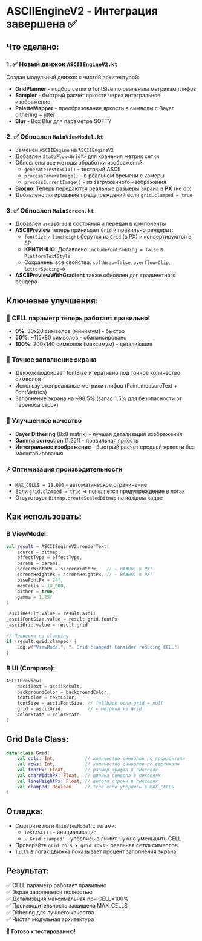 # ASCIIEngineV2 - Интеграция завершена ✅

## Что сделано:

### 1. ✅ Новый движок `ASCIIEngineV2.kt`
Создан модульный движок с чистой архитектурой:
- **GridPlanner** - подбор сетки и fontSize по реальным метрикам глифов
- **Sampler** - быстрый расчет яркости через интегральное изображение
- **PaletteMapper** - преобразование яркости в символы с Bayer dithering + jitter
- **Blur** - Box Blur для параметра SOFTY

### 2. ✅ Обновлен `MainViewModel.kt`
- Заменен `ASCIIEngine` на `ASCIIEngineV2`
- Добавлен `StateFlow<Grid?>` для хранения метрик сетки
- Обновлены все методы обработки изображений:
  - `generateTestASCII()` - тестовый ASCII
  - `processCameraImage()` - в реальном времени с камеры
  - `processCurrentImage()` - из загруженного изображения
- **Важно**: Теперь передаются реальные размеры экрана в **PX** (не dp)
- Добавлено логирование предупреждений если `grid.clamped = true`

### 3. ✅ Обновлен `MainScreen.kt`
- Добавлен `asciiGrid` в состояния и передан в компоненты
- **ASCIIPreview** теперь принимает `Grid` и правильно рендерит:
  - `fontSize` и `lineHeight` берутся из `Grid` (в PX) и конвертируются в SP
  - **КРИТИЧНО**: Добавлено `includeFontPadding = false` в `PlatformTextStyle`
  - Сохранены все свойства: `softWrap=false`, `overflow=Clip`, `letterSpacing=0`
- **ASCIIPreviewWithGradient** также обновлен для градиентного рендера

## Ключевые улучшения:

### 🎯 CELL параметр теперь работает правильно!
- **0%**: 30x20 символов (минимум) - быстро
- **50%**: ~115x80 символов - сбалансировано
- **100%**: 200x140 символов (максимум) - детализация

### 📐 Точное заполнение экрана
- Движок подбирает fontSize итеративно под точное количество символов
- Используются реальные метрики глифов (Paint.measureText + FontMetrics)
- Заполнение экрана на ~98.5% (запас 1.5% для безопасности от переноса строк)

### 🎨 Улучшенное качество
- **Bayer Dithering** (8x8 matrix) - лучшая детализация изображения
- **Gamma correction** (1.25f) - правильная яркость
- **Интегральное изображение** - быстрый расчет средней яркости без масштабирования

### ⚡ Оптимизация производительности
- `MAX_CELLS = 18,000` - автоматическое ограничение
- Если `grid.clamped = true` → появляется предупреждение в логах
- Отсутствует `Bitmap.createScaledBitmap` на каждом кадре

## Как использовать:

### В ViewModel:
```kotlin
val result = ASCIIEngineV2.renderText(
    source = bitmap,
    effectType = effectType,
    params = params,
    screenWidthPx = screenWidthPx,   // ← ВАЖНО: в PX!
    screenHeightPx = screenHeightPx, // ← ВАЖНО: в PX!
    baseFontPx = 24f,
    maxCells = 18_000,
    dither = true,
    gamma = 1.25f
)

_asciiResult.value = result.ascii
_asciiFontSize.value = result.grid.fontPx
_asciiGrid.value = result.grid

// Проверка на clamping
if (result.grid.clamped) {
    Log.w("ViewModel", "⚠️ Grid clamped! Consider reducing CELL")
}
```

### В UI (Compose):
```kotlin
ASCIIPreview(
    asciiText = asciiResult,
    backgroundColor = backgroundColor,
    textColor = textColor,
    fontSize = asciiFontSize, // fallback если grid = null
    grid = asciiGrid,         // ← метрики из Grid
    colorState = colorState
)
```

## Grid Data Class:
```kotlin
data class Grid(
    val cols: Int,           // количество символов по горизонтали
    val rows: Int,           // количество символов по вертикали
    val fontPx: Float,       // размер шрифта в пикселях
    val charWidthPx: Float,  // ширина символа в пикселях
    val lineHeightPx: Float, // высота строки в пикселях
    val clamped: Boolean     // true если упёрлись в MAX_CELLS
)
```

## Отладка:
- Смотрите логи `MainViewModel` с тегами:
  - `TestASCII:` - инициализация
  - `⚠️ Grid clamped!` - упёрлись в лимит, нужно уменьшить CELL
- Проверяйте `grid.cols x grid.rows` - реальная сетка символов
- `fill%` в логах движка показывает процент заполнения экрана

## Результат:
✅ CELL параметр работает правильно  
✅ Экран заполняется полностью  
✅ Детализация максимальная при CELL=100%  
✅ Производительность защищена MAX_CELLS  
✅ Dithering для лучшего качества  
✅ Чистая модульная архитектура

🚀 **Готово к тестированию!**

